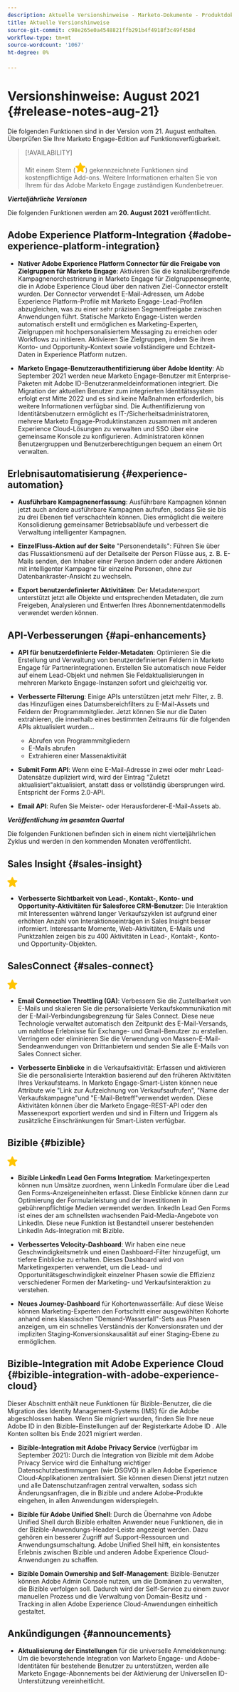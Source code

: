 ```yaml
---
description: Aktuelle Versionshinweise - Marketo-Dokumente - Produktdokumentation
title: Aktuelle Versionshinweise
source-git-commit: c98e265e0a4548821ffb291b4f4918f3c49f458d
workflow-type: tm+mt
source-wordcount: '1067'
ht-degree: 0%

---
```


# Versionshinweise: August 2021 {#release-notes-aug-21}

Die folgenden Funktionen sind in der Version vom 21. August enthalten. Überprüfen Sie Ihre Marketo Engage-Edition auf Funktionsverfügbarkeit.

>[!AVAILABILITY]
>
>Mit einem Stern (![](assets/yellow-star.png)) gekennzeichnete Funktionen sind kostenpflichtige Add-ons. Weitere Informationen erhalten Sie von Ihrem für das Adobe Marketo Engage zuständigen Kundenbetreuer.

**_Vierteljährliche Versionen_**

Die folgenden Funktionen werden am **20. August 2021** veröffentlicht.

## Adobe Experience Platform-Integration {#adobe-experience-platform-integration}

* **Nativer Adobe Experience Platform Connector für die Freigabe von Zielgruppen für Marketo Engage**: Aktivieren Sie die kanalübergreifende Kampagnenorchestrierung in Marketo Engage für Zielgruppensegmente, die in Adobe Experience Cloud über den nativen Ziel-Connector erstellt wurden. Der Connector verwendet E-Mail-Adressen, um Adobe Experience Platform-Profile mit Marketo Engage-Lead-Profilen abzugleichen, was zu einer sehr präzisen Segmentfreigabe zwischen Anwendungen führt. Statische Marketo Engage-Listen werden automatisch erstellt und ermöglichen es Marketing-Experten, Zielgruppen mit hochpersonalisiertem Messaging zu erreichen oder Workflows zu initiieren. Aktivieren Sie Zielgruppen, indem Sie ihren Konto- und Opportunity-Kontext sowie vollständigere und Echtzeit-Daten in Experience Platform nutzen.

* **Marketo Engage-Benutzerauthentifizierung über Adobe Identity**: Ab September 2021 werden neue Marketo Engage-Benutzer mit Enterprise-Paketen mit Adobe ID-Benutzeranmeldeinformationen integriert. Die Migration der aktuellen Benutzer zum integrierten Identitätssystem erfolgt erst Mitte 2022 und es sind keine Maßnahmen erforderlich, bis weitere Informationen verfügbar sind. Die Authentifizierung von Identitätsbenutzern ermöglicht es IT-/Sicherheitsadministratoren, mehrere Marketo Engage-Produktinstanzen zusammen mit anderen Experience Cloud-Lösungen zu verwalten und SSO über eine gemeinsame Konsole zu konfigurieren. Administratoren können Benutzergruppen und Benutzerberechtigungen bequem an einem Ort verwalten.

## Erlebnisautomatisierung {#experience-automation}

* **Ausführbare Kampagnenerfassung**: Ausführbare Kampagnen können jetzt auch andere ausführbare Kampagnen aufrufen, sodass Sie sie bis zu drei Ebenen tief verschachteln können. Dies ermöglicht die weitere Konsolidierung gemeinsamer Betriebsabläufe und verbessert die Verwaltung intelligenter Kampagnen.

* **EinzelFluss-Aktion auf der Seite** &quot;Personendetails&quot;: Führen Sie über das Flussaktionsmenü auf der Detailseite der Person Flüsse aus, z. B. E-Mails senden, den Inhaber einer Person ändern oder andere Aktionen mit intelligenter Kampagne für einzelne Personen, ohne zur Datenbankraster-Ansicht zu wechseln.

* **Export benutzerdefinierter Aktivitäten**: Der Metadatenexport unterstützt jetzt alle Objekte und entsprechenden Metadaten, die zum Freigeben, Analysieren und Entwerfen Ihres Abonnementdatenmodells verwendet werden können.

## API-Verbesserungen {#api-enhancements}

* **API für benutzerdefinierte Felder-Metadaten**: Optimieren Sie die Erstellung und Verwaltung von benutzerdefinierten Feldern in Marketo Engage für Partnerintegrationen. Erstellen Sie automatisch neue Felder auf einem Lead-Objekt und nehmen Sie Feldaktualisierungen in mehreren Marketo Engage-Instanzen sofort und gleichzeitig vor.

* **Verbesserte Filterung**: Einige APIs unterstützen jetzt mehr Filter, z. B. das Hinzufügen eines Datumsbereichfilters zu E-Mail-Assets und Feldern der Programmmitglieder. Jetzt können Sie nur die Daten extrahieren, die innerhalb eines bestimmten Zeitraums für die folgenden APIs aktualisiert wurden...
   * Abrufen von Programmmitgliedern
   * E-Mails abrufen
   * Extrahieren einer Massenaktivität

* **Submit Form API**: Wenn eine E-Mail-Adresse in zwei oder mehr Lead-Datensätze dupliziert wird, wird der Eintrag &quot;Zuletzt aktualisiert&quot;aktualisiert, anstatt dass er vollständig übersprungen wird. Entspricht der Forms 2.0-API.

* **Email API**: Rufen Sie Meister- oder Herausforderer-E-Mail-Assets ab.

**_Veröffentlichung im gesamten Quartal_**

Die folgenden Funktionen befinden sich in einem nicht vierteljährlichen Zyklus und werden in den kommenden Monaten veröffentlicht.

## Sales Insight {#sales-insight}

![(Stern)](assets/yellow-star.png)

* **Verbesserte Sichtbarkeit von Lead-, Kontakt-, Konto- und Opportunity-Aktivitäten für Salesforce CRM-Benutzer**: Die Interaktion mit Interessenten während langer Verkaufszyklen ist aufgrund einer erhöhten Anzahl von Interaktionseinträgen in Sales Insight besser informiert. Interessante Momente, Web-Aktivitäten, E-Mails und Punktzahlen zeigen bis zu 400 Aktivitäten in Lead-, Kontakt-, Konto- und Opportunity-Objekten.

## SalesConnect {#sales-connect}

![(Stern)](assets/yellow-star.png)

* **Email Connection Throttling (GA)**: Verbessern Sie die Zustellbarkeit von E-Mails und skalieren Sie die personalisierte Verkaufskommunikation mit der E-Mail-Verbindungsbegrenzung für Sales Connect. Diese neue Technologie verwaltet automatisch den Zeitpunkt des E-Mail-Versands, um nahtlose Erlebnisse für Exchange- und Gmail-Benutzer zu erstellen. Verringern oder eliminieren Sie die Verwendung von Massen-E-Mail-Sendeanwendungen von Drittanbietern und senden Sie alle E-Mails von Sales Connect sicher.

* **Verbesserte Einblicke** in die Verkaufsaktivität: Erfassen und aktivieren Sie die personalisierte Interaktion basierend auf den früheren Aktivitäten Ihres Verkaufsteams. In Marketo Engage-Smart-Listen können neue Attribute wie &quot;Link zur Aufzeichnung von Verkaufsaufrufen&quot;, &quot;Name der Verkaufskampagne&quot;und &quot;E-Mail-Betreff&quot;verwendet werden.  Diese Aktivitäten können über die Marketo Engage-REST-API oder den Massenexport exportiert werden und sind in Filtern und Triggern als zusätzliche Einschränkungen für Smart-Listen verfügbar.

## Bizible {#bizible}

![](assets/yellow-star.png)

* **Bizible LinkedIn Lead Gen Forms Integration**: Marketingexperten können nun Umsätze zuordnen, wenn LinkedIn Formulare über die Lead Gen Forms-Anzeigeneinheiten erfasst. Diese Einblicke können dann zur Optimierung der Formularleistung und der Investitionen in gebührenpflichtige Medien verwendet werden. linkedIn Lead Gen Forms ist eines der am schnellsten wachsenden Paid-Media-Angebote von LinkedIn. Diese neue Funktion ist Bestandteil unserer bestehenden LinkedIn Ads-Integration mit Bizible. 
 
* **Verbessertes Velocity-Dashboard**: Wir haben eine neue Geschwindigkeitsmetrik und einen Dashboard-Filter hinzugefügt, um tiefere Einblicke zu erhalten. Dieses Dashboard wird von Marketingexperten verwendet, um die Lead- und Opportunitätsgeschwindigkeit einzelner Phasen sowie die Effizienz verschiedener Formen der Marketing- und Verkaufsinteraktion zu verstehen.

* **Neues Journey-Dashboard** für Kohortenwasserfälle: Auf diese Weise können Marketing-Experten den Fortschritt einer ausgewählten Kohorte anhand eines klassischen &quot;Demand-Wasserfall&quot;-Sets aus Phasen anzeigen, um ein schnelles Verständnis der Konversionsraten und der impliziten Staging-Konversionskausalität auf einer Staging-Ebene zu ermöglichen.

## Bizible-Integration mit Adobe Experience Cloud {#bizible-integration-with-adobe-experience-cloud}

Dieser Abschnitt enthält neue Funktionen für Bizible-Benutzer, die die Migration des Identity Management-Systems (IMS) für die Adobe abgeschlossen haben. Wenn Sie migriert wurden, finden Sie Ihre neue Adobe ID in den Bizible-Einstellungen auf der Registerkarte Adobe ID . Alle Konten sollten bis Ende 2021 migriert werden.

* **Bizible-Integration mit Adobe Privacy Service**  (verfügbar im September 2021): Durch die Integration von Bizible mit dem Adobe Privacy Service wird die Einhaltung wichtiger Datenschutzbestimmungen (wie DSGVO) in allen Adobe Experience Cloud-Applikationen zentralisiert. Sie können diesen Dienst jetzt nutzen und alle Datenschutzanfragen zentral verwalten, sodass sich Änderungsanfragen, die in Bizible und andere Adobe-Produkte eingehen, in allen Anwendungen widerspiegeln.

* **Bizible für Adobe Unified Shell**: Durch die Übernahme von Adobe Unified Shell durch Bizible erhalten Anwender neue Funktionen, die in der Bizible-Anwendungs-Header-Leiste angezeigt werden. Dazu gehören ein besserer Zugriff auf Support-Ressourcen und Anwendungsumschaltung. Adobe Unified Shell hilft, ein konsistentes Erlebnis zwischen Bizible und anderen Adobe Experience Cloud-Anwendungen zu schaffen.

* **Bizible Domain Ownership and Self-Management**: Bizible-Benutzer können Adobe Admin Console nutzen, um die Domänen zu verwalten, die Bizible verfolgen soll. Dadurch wird der Self-Service zu einem zuvor manuellen Prozess und die Verwaltung von Domain-Besitz und -Tracking in allen Adobe Experience Cloud-Anwendungen einheitlich gestaltet.

## Ankündigungen {#announcements}

* **Aktualisierung der Einstellungen** für die universelle Anmeldekennung: Um die bevorstehende Integration von Marketo Engage- und Adobe-Identitäten für bestehende Benutzer zu unterstützen, werden alle Marketo Engage-Abonnements bei der Aktivierung der Universellen ID-Unterstützung vereinheitlicht.
